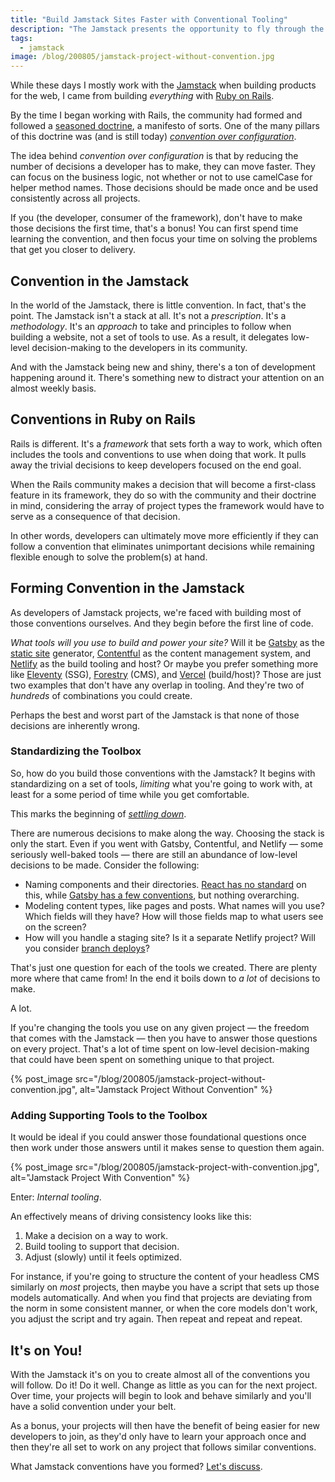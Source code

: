 ```yaml
---
title: "Build Jamstack Sites Faster with Conventional Tooling"
description: "The Jamstack presents the opportunity to fly through the process of building a website, but it helps if you build a foundation on which you can do work consistently."
tags:
  - jamstack
image: /blog/200805/jamstack-project-without-convention.jpg
---
```


While these days I mostly work with the [Jamstack](/wtf-is-jamstack) when building products for the web, I came from building _everything_ with [Ruby on Rails](https://rubyonrails.org/).

By the time I began working with Rails, the community had formed and followed a [seasoned doctrine](https://rubyonrails.org/doctrine), a manifesto of sorts. One of the many pillars of this doctrine was (and is still today) [_convention over configuration_](https://rubyonrails.org/doctrine/#convention-over-configuration).

The idea behind _convention over configuration_ is that by reducing the number of decisions a developer has to make, they can move faster. They can focus on the business logic, not whether or not to use camelCase for helper method names. Those decisions should be made once and be used consistently across all projects.

If you (the developer, consumer of the framework), don't have to make those decisions the first time, that's a bonus! You can first spend time learning the convention, and then focus your time on solving the problems that get you closer to delivery.

## Convention in the Jamstack

In the world of the Jamstack, there is little convention. In fact, that's the point. The Jamstack isn't a stack at all. It's not a _prescription_. It's a _methodology_. It's an _approach_ to take and principles to follow when building a website, not a set of tools to use. As a result, it delegates low-level decision-making to the developers in its community.

And with the Jamstack being new and shiny, there's a ton of development happening around it. There's something new to distract your attention on an almost weekly basis.

## Conventions in Ruby on Rails

Rails is different. It's a _framework_ that sets forth a way to work, which often includes the tools and conventions to use when doing that work. It pulls away the trivial decisions to keep developers focused on the end goal.

When the Rails community makes a decision that will become a first-class feature in its framework, they do so with the community and their doctrine in mind, considering the array of project types the framework would have to serve as a consequence of that decision.

In other words, developers can ultimately move more efficiently if they can follow a convention that eliminates unimportant decisions while remaining flexible enough to solve the problem(s) at hand.

## Forming Convention in the Jamstack

As developers of Jamstack projects, we're faced with building most of those conventions ourselves. And they begin before the first line of code.

_What tools will you use to build and power your site?_ Will it be [Gatsby](https://www.gatsbyjs.org/) as the [static site](/why-build-static-sites) generator, [Contentful](https://www.contentful.com/) as the content management system, and [Netlify](https://www.netlify.com/) as the build tooling and host? Or maybe you prefer something more like [Eleventy](https://www.11ty.dev/) (SSG), [Forestry](https://www.forestry.io/) (CMS), and [Vercel](https://vercel.com/) (build/host)? Those are just two examples that don't have any overlap in tooling. And they're two of _hundreds_ of combinations you could create.

Perhaps the best and worst part of the Jamstack is that none of those decisions are inherently wrong.

### Standardizing the Toolbox

So, how do you build those conventions with the Jamstack? It begins with standardizing on a set of tools, _limiting_ what you're going to work with, at least for a some period of time while you get comfortable.

This marks the beginning of [_settling down_](https://www.helloample.com/blog/settling-down-in-a-jamstack-world).

There are numerous decisions to make along the way. Choosing the stack is only the start. Even if you went with Gatsby, Contentful, and Netlify — some seriously well-baked tools — there are still an abundance of low-level decisions to be made. Consider the following:

- Naming components and their directories. [React has no standard](https://stackoverflow.com/a/43979817/2241124) on this, while [Gatsby has a few conventions](https://www.gatsbyjs.org/docs/gatsby-project-structure/), but nothing overarching.
- Modeling content types, like pages and posts. What names will you use? Which fields will they have? How will those fields map to what users see on the screen?
- How will you handle a staging site? Is it a separate Netlify project? Will you consider [branch deploys](https://docs.netlify.com/site-deploys/overview/#branches-and-deploys)?

That's just one question for each of the tools we created. There are plenty more where that came from! In the end it boils down to _a lot_ of decisions to make.

A lot.

If you're changing the tools you use on any given project — the freedom that comes with the Jamstack — then you have to answer those questions on every project. That's a lot of time spent on low-level decision-making that could have been spent on something unique to that project.

{% post_image
    src="/blog/200805/jamstack-project-without-convention.jpg",
    alt="Jamstack Project Without Convention" %}

### Adding Supporting Tools to the Toolbox

It would be ideal if you could answer those foundational questions once then work under those answers until it makes sense to question them again.

{% post_image
    src="/blog/200805/jamstack-project-with-convention.jpg",
    alt="Jamstack Project With Convention" %}

Enter: _Internal tooling_.

An effectively means of driving consistency looks like this:

1. Make a decision on a way to work.
2. Build tooling to support that decision.
3. Adjust (slowly) until it feels optimized.

For instance, if you're going to structure the content of your headless CMS similarly on _most_ projects, then maybe you have a script that sets up those models automatically. And when you find that projects are deviating from the norm in some consistent manner, or when the core models don't work, you adjust the script and try again. Then repeat and repeat and repeat.

## It's on You!

With the Jamstack it's on you to create almost all of the conventions you will follow. Do it! Do it well. Change as little as you can for the next project. Over time, your projects will begin to look and behave similarly and you'll have a solid convention under your belt.

As a bonus, your projects will then have the benefit of being easier for new developers to join, as they'd only have to learn your approach once and then they're all set to work on any project that follows similar conventions.

What Jamstack conventions have you formed? [Let's discuss](https://twitter.com/seancdavis29).
